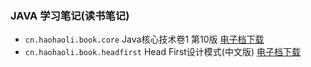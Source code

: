### JAVA 学习笔记(读书笔记) 
 
 * `cn.haohaoli.book.core` Java核心技术卷1 第10版 
    <a href = "http://www.java1234.com/a/javabook/javabase/2018/0413/10949.html" target="_blank">电子档下载</a> 
 * `cn.haohaoli.book.headfirst` Head First设计模式(中文版)
    <a href = "http://www.java1234.com/a/javabook/javabase/2013/0724/480.html" target="_blank">电子档下载</a>
 
